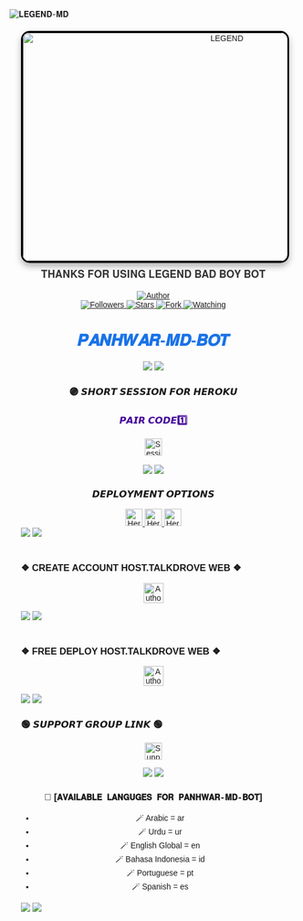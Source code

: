 ![𝐋𝐄𝐆𝐄𝐍𝐃-𝐌𝐃](https://readme-typing-svg.demolab.com?font=Poppins&size=24&pause=800&color=008080&center=true&vCenter=true&width=600&lines=🥰+𝐀𝐒𝐒𝐋𝐀𝐌-𝐔-𝐀𝐋𝐀𝐈𝐊𝐔𝐌+❣️+𝐄𝐕𝐄𝐑𝐘𝐎𝐍𝐄+👋🏻;😍+𝐖𝐄𝐋𝐂𝐎𝐌𝐄+𝐓𝐎+𝐋𝐄𝐆𝐄𝐍𝐃+𝐌𝐃+𝐁𝐎𝐓+💙;🔥+𝐓𝐇𝐄+𝐔𝐋𝐓𝐈𝐌𝐀𝐓𝐄+𝐖𝐇𝐀𝐓𝐒𝐀𝐏𝐏+𝐁𝐎𝐓+𝐄𝐗𝐏𝐄𝐑𝐈𝐄𝐍𝐂𝐄!;🎉+𝐄𝐍𝐉𝐎𝐘+𝐔𝐍𝐋𝐈𝐌𝐈𝐓𝐄𝐃+𝐅𝐄𝐀𝐓𝐔𝐑𝐄𝐒+𝐀𝐍𝐃+𝐂𝐎𝐌𝐌𝐀𝐍𝐃𝐒!;💡+𝐅𝐀𝐒𝐓+%7𝐂+𝐑𝐄𝐋𝐈𝐀𝐁𝐋𝐄+%7𝐂+𝐔𝐒𝐄𝐑-𝐅𝐑𝐈𝐄𝐍𝐃𝐋𝐘+𝐁𝐎𝐓!;✨+𝐋𝐄𝐓'𝐒+𝐆𝐄𝐓+𝐒𝐓𝐀𝐑𝐓𝐄𝐃!)


<div align="center" style="margin: 20px; font-family: Arial, sans-serif;">
    <a href="" style="text-decoration: none;">
        <img 
            alt="LEGEND" 
            width="700" 
            height="400" 
            src="https://i.ibb.co/MNpy6DM/Manul-Ofc-X.jpg" 
            style="border: 3px solid #000; border-radius: 15px; box-shadow: 0 6px 12px rgba(0, 0, 0, 0.3); transition: transform 0.3s ease, box-shadow 0.3s ease;"
            onmouseover="this.style.transform='scale(1.05)'; this.style.boxShadow='0 8px 16px rgba(0, 0, 0, 0.4)';"
            onmouseout="this.style.transform='scale(1)'; this.style.boxShadow='0 6px 12px rgba(0, 0, 0, 0.3)';"
        >
    </a>
    <p style="margin-top: 10px; font-size: 18px; color: #333;">𝐓𝐇𝐀𝐍𝐊𝐒 𝐅𝐎𝐑 𝐔𝐒𝐈𝐍𝐆 𝐋𝐄𝐆𝐄𝐍𝐃 𝐁𝐀𝐃 𝐁𝐎𝐘 𝐁𝐎𝐓</p>



<div align="center">
    <a href="https://github.com/Panhwar110/Panhwar-MD">
        <img title="Author" src="https://img.shields.io/badge/𝑷𝑨𝑵𝑯𝑾𝑨𝑹%20𝑴𝑫%20𝑩𝑶𝑻-black?style=for-the-badge&logo=github">
    </a>
    <br>
    <a href="https://github.com/Panhwar110?tab=followers">
        <img title="Followers" src="https://img.shields.io/github/followers/Panhwar110?label=Followers&style=social">
    </a>
    <a href="https://github.com/Panhwar110/Panhwar-MD/stargazers/">
        <img title="Stars" src="https://img.shields.io/github/stars/Panhwar110/Panhwar-MD?style=social">
    </a>
    <a href="https://github.com/Panhwar110/Panhwar-MD/network/members">
        <img title="Fork" src="https://img.shields.io/github/forks/Panhwar110/Panhwar-MD?style=social">
    </a>
    <a href="https://github.com/Panhwar110/Panhwar-MD/watchers">
        <img title="Watching" src="https://img.shields.io/github/watchers/Panhwar110/Panhwar-MD?label=Watching&style=social">
    </a>
</div>

<h1 align="center" style="font-family: 'Arial', sans-serif; color: #1a73e8;">𝑷𝑨𝑵𝑯𝑾𝑨𝑹-𝑴𝑫-𝑩𝑶𝑻</h1>

<div align="center">
    <a><img src='https://i.imgur.com/LyHic3i.gif'/></a>
    <a><img src='https://i.imgur.com/LyHic3i.gif'/></a>
</div>

<div align="left">


<div align="center">

 ### 🟣 𝙎𝙃𝙊𝙍𝙏 𝙎𝙀𝙎𝙎𝙄𝙊𝙉 𝙁𝙊𝙍 𝙃𝙀𝙍𝙊𝙆𝙐
   <h3 style="color: #430098;">𝙋𝘼𝙄𝙍 𝘾𝙊𝘿𝙀1️⃣</h3>
    <a href="https://panhwar-pair-9aaf305c0a91.herokuapp.com/">
        <img height="30" title="Session" src="https://img.shields.io/badge/𝗦𝗘𝗦𝗦𝗜𝗢𝗡-purple?style=for-the-badge&logo=heroku&logoColor=white">
    </a>
</div>
<br>
       <div align="center">
    <a><img src='https://i.imgur.com/LyHic3i.gif'/></a>
    <a><img src='https://i.imgur.com/LyHic3i.gif'/></a>
</div>
<div align="center">
    

### 𝘿𝙀𝙋𝙇𝙊𝙔𝙈𝙀𝙉𝙏 𝙊𝙋𝙏𝙄𝙊𝙉𝙎
</div>
<div align="center">
    <a href="https://dashboard.heroku.com/new-app?template=https://github.com/Panhwar110/Panhwar-MD">
        <img height="30" title="Heroku" src="https://img.shields.io/badge/𝗛𝗘𝗥𝗢𝗞𝗨-9966CC?style=for-the-badge&logo=render">
    </a>
    <a href="https://dashboard.heroku.com/new-app?template=https://github.com/Panhwar110/Panhwar-MD">
        <img height="30" title="Heroku" src="https://img.shields.io/badge/𝗛𝗘𝗥𝗢𝗞𝗨-9966CC?style=for-the-badge&logo=render">
    </a>
    <a href="https://dashboard.heroku.com/new-app?template=https://github.com/Panhwar110/Panhwar-MD">
        <img height="30" title="Heroku" src="https://img.shields.io/badge/𝗛𝗘𝗥𝗢𝗞𝗨-9966CC?style=for-the-badge&logo=render">
    </a>
</div>
    <a><img src='https://i.imgur.com/LyHic3i.gif'/></a>
    <a><img src='https://i.imgur.com/LyHic3i.gif'/></a>

### <br>    ❖ CREATE ACCOUNT HOST.TALKDROVE WEB ❖

<p align="center">
<a href="https://host.talkdrove.com/auth/signup?ref=2E22E5E8"><img height= "35" title="Author" src="https://img.shields.io/badge/Signup H.TALKDROVE-blue?style=for-the-badge&logo=render"></a>
<p/>

   <a><img src='https://i.imgur.com/LyHic3i.gif'/></a>
   <a><img src='https://i.imgur.com/LyHic3i.gif'/></a>

### <br>    ❖  FREE DEPLOY HOST.TALKDROVE WEB ❖

<p align="center">
<a href="https://host.talkdrove.com/share-bot/62"><img height= "35" title="Author" src="https://img.shields.io/badge/DEPLOY H.TALKDROVE-blue?style=for-the-badge&logo=render"></a>
<p/> 
    <a><img src='https://i.imgur.com/LyHic3i.gif'/></a>
    <a><img src='https://i.imgur.com/LyHic3i.gif'/></a>
    
### 🟢 𝙎𝙐𝙋𝙋𝙊𝙍𝙏 𝙂𝙍𝙊𝙐𝙋 𝙇𝙄𝙉𝙆 🟢

</div>






<p align="center">
    <a href="https://whatsapp.com/channel/0029ValASu1IN9ifummBKW1U">
        <img height="30" title="Support Group" src="https://img.shields.io/badge/Support%20Group-25D366?style=for-the-badge&logo=whatsapp&logoColor=white">
    </a>
</p>

<div align="center">
    <a><img src='https://i.imgur.com/LyHic3i.gif'/></a>
    <a><img src='https://i.imgur.com/LyHic3i.gif'/></a>
</div>


### 💠 [`𝐀𝐕𝐀𝐈𝐋𝐀𝐁𝐋𝐄 𝐋𝐀𝐍𝐆𝐔𝐆𝐄𝐒 𝐅𝐎𝐑 𝐏𝐀𝐍𝐇𝐖𝐀𝐑-𝐌𝐃-𝐁𝐎𝐓`]
- 🪄 Arabic = ar 
- 🪄 Urdu = ur
- 🪄 English Global = en
- 🪄 Bahasa Indonesia = id
- 🪄 Portuguese = pt
- 🪄 Spanish = es

<div align="left">
    <a><img src='https://i.imgur.com/LyHic3i.gif'/></a>
    <a><img src='https://i.imgur.com/LyHic3i.gif'/></a>
</div>
